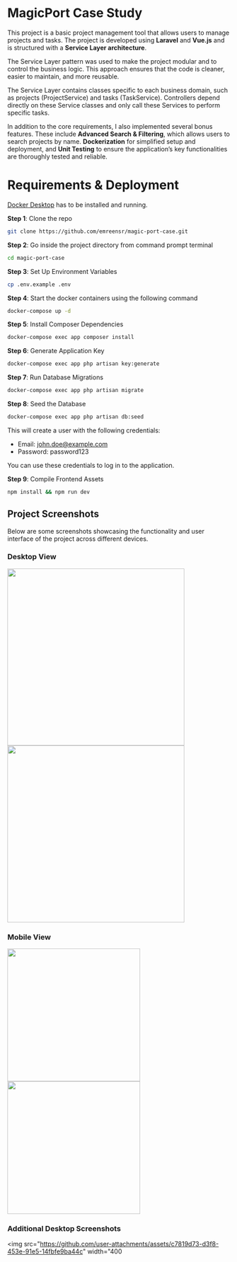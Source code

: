 # MagicPort Case Study
This project is a basic project management tool that allows users to manage projects and tasks. The project is developed using **Laravel** and **Vue.js** and is structured with a **Service Layer architecture**.

The Service Layer pattern was used to make the project modular and to control the business logic. This approach ensures that the code is cleaner, easier to maintain, and more reusable.

The Service Layer contains classes specific to each business domain, such as projects (ProjectService) and tasks (TaskService). Controllers depend directly on these Service classes and only call these Services to perform specific tasks.

In addition to the core requirements, I also implemented several bonus features. These include **Advanced Search & Filtering**, which allows users to search projects by name. **Dockerization** for simplified setup and deployment, and **Unit Testing** to ensure the application’s key functionalities are thoroughly tested and reliable.

# Requirements & Deployment

[Docker Desktop](https://www.docker.com/get-started/#h_installation) has to be installed and running.

**Step 1**: Clone the repo

```bash
git clone https://github.com/emreensr/magic-port-case.git
```

**Step 2**: Go inside the project directory from command prompt terminal
```bash
cd magic-port-case
```

**Step 3**: Set Up Environment Variables
```bash
cp .env.example .env
```

**Step 4**: Start the docker containers using the following command
```bash
docker-compose up -d
```
**Step 5**: Install Composer Dependencies
```bash
docker-compose exec app composer install
```

**Step 6**: Generate Application Key
```bash
docker-compose exec app php artisan key:generate
```

**Step 7**: Run Database Migrations
```bash
docker-compose exec app php artisan migrate
```

**Step 8**: Seed the Database
```bash
docker-compose exec app php artisan db:seed
```

This will create a user with the following credentials:

- Email: john.doe@example.com
- Password: password123
  
You can use these credentials to log in to the application.

**Step 9**: Compile Frontend Assets
```bash
npm install && npm run dev
```

## Project Screenshots

Below are some screenshots showcasing the functionality and user interface of the project across different devices.

### Desktop View

<img src="https://github.com/user-attachments/assets/a86e8cd5-daf9-4b60-a282-25b89f7e88a0" width="400"/>
<img src="https://github.com/user-attachments/assets/ce06dcfd-921a-4a2a-9570-b1b8bf3212b5" width="400"/>

### Mobile View

<img src="https://github.com/user-attachments/assets/5b0a8ba1-ac5a-4051-bf93-b60d7945aaaa" width="300"/>
<img src="https://github.com/user-attachments/assets/3101a54a-6a7d-4620-b073-ced5ce60097b" width="300"/>

### Additional Desktop Screenshots

<img src="https://github.com/user-attachments/assets/c7819d73-d3f8-453e-91e5-14fbfe9ba44c" width="400


